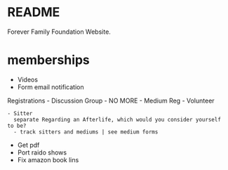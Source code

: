 # README

Forever Family Foundation Website.

# memberships

- Videos
- Form email notification

Registrations - Discussion Group - NO MORE - Medium Reg - Volunteer

    - Sitter
      separate Regarding an Afterlife, which would you consider yourself to be?
      - track sitters and mediums | see medium forms

- Get pdf
- Port raido shows
- Fix amazon book lins
